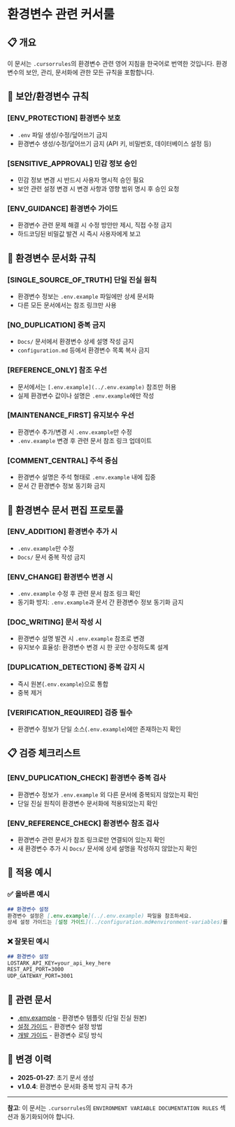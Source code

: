 # 환경변수 관련 커서룰

## 📋 개요

이 문서는 `.cursorrules`의 환경변수 관련 영어 지침을 한국어로 번역한 것입니다. 환경변수의 보안, 관리, 문서화에 관한 모든 규칙을 포함합니다.

## 🔐 보안/환경변수 규칙

### [ENV_PROTECTION] 환경변수 보호
- `.env` 파일 생성/수정/덮어쓰기 금지
- 환경변수 생성/수정/덮어쓰기 금지 (API 키, 비밀번호, 데이터베이스 설정 등)

### [SENSITIVE_APPROVAL] 민감 정보 승인
- 민감 정보 변경 시 반드시 사용자 명시적 승인 필요
- 보안 관련 설정 변경 시 변경 사항과 영향 범위 명시 후 승인 요청

### [ENV_GUIDANCE] 환경변수 가이드
- 환경변수 관련 문제 해결 시 수정 방안만 제시, 직접 수정 금지
- 하드코딩된 비밀값 발견 시 즉시 사용자에게 보고

## 📝 환경변수 문서화 규칙

### [SINGLE_SOURCE_OF_TRUTH] 단일 진실 원칙
- 환경변수 정보는 `.env.example` 파일에만 상세 문서화
- 다른 모든 문서에서는 참조 링크만 사용

### [NO_DUPLICATION] 중복 금지
- `Docs/` 문서에서 환경변수 상세 설명 작성 금지
- `configuration.md` 등에서 환경변수 목록 복사 금지

### [REFERENCE_ONLY] 참조 우선
- 문서에서는 `[.env.example](../.env.example)` 참조만 허용
- 실제 환경변수 값이나 설명은 `.env.example`에만 작성

### [MAINTENANCE_FIRST] 유지보수 우선
- 환경변수 추가/변경 시 `.env.example`만 수정
- `.env.example` 변경 후 관련 문서 참조 링크 업데이트

### [COMMENT_CENTRAL] 주석 중심
- 환경변수 설명은 주석 형태로 `.env.example` 내에 집중
- 문서 간 환경변수 정보 동기화 금지

## 🔧 환경변수 문서 편집 프로토콜

### [ENV_ADDITION] 환경변수 추가 시
- `.env.example`만 수정
- `Docs/` 문서 중복 작성 금지

### [ENV_CHANGE] 환경변수 변경 시
- `.env.example` 수정 후 관련 문서 참조 링크 확인
- 동기화 방지: `.env.example`과 문서 간 환경변수 정보 동기화 금지

### [DOC_WRITING] 문서 작성 시
- 환경변수 설명 발견 시 `.env.example` 참조로 변경
- 유지보수 효율성: 환경변수 변경 시 한 곳만 수정하도록 설계

### [DUPLICATION_DETECTION] 중복 감지 시
- 즉시 원본(`.env.example`)으로 통합
- 중복 제거

### [VERIFICATION_REQUIRED] 검증 필수
- 환경변수 정보가 단일 소스(`.env.example`)에만 존재하는지 확인

## 📋 검증 체크리스트

### [ENV_DUPLICATION_CHECK] 환경변수 중복 검사
- 환경변수 정보가 `.env.example` 외 다른 문서에 중복되지 않았는지 확인
- 단일 진실 원칙이 환경변수 문서화에 적용되었는지 확인

### [ENV_REFERENCE_CHECK] 환경변수 참조 검사
- 환경변수 관련 문서가 참조 링크로만 연결되어 있는지 확인
- 새 환경변수 추가 시 `Docs/` 문서에 상세 설명을 작성하지 않았는지 확인

## 🎯 적용 예시

### ✅ 올바른 예시

```markdown
## 환경변수 설정
환경변수 설정은 [.env.example](../.env.example) 파일을 참조하세요.
상세 설정 가이드는 [설정 가이드](../configuration.md#environment-variables)를 참조하세요.
```

### ❌ 잘못된 예시

```markdown
## 환경변수 설정
LOSTARK_API_KEY=your_api_key_here
REST_API_PORT=3000
UDP_GATEWAY_PORT=3001
```

## 🔗 관련 문서

- [.env.example](../../.env.example) - 환경변수 템플릿 (단일 진실 원본)
- [설정 가이드](../configuration.md) - 환경변수 설정 방법
- [개발 가이드](../development-guide.md) - 환경변수 로딩 방식

## 📝 변경 이력

- **2025-01-27**: 초기 문서 생성
- **v1.0.4**: 환경변수 문서화 중복 방지 규칙 추가

---

**참고**: 이 문서는 `.cursorrules`의 `ENVIRONMENT VARIABLE DOCUMENTATION RULES` 섹션과 동기화되어야 합니다.
